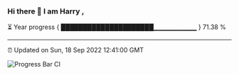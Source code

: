 ### Hi there 👋 I am Harry , 

⏳ Year progress { █████████████████████▁▁▁▁▁▁▁▁▁ } 71.38 %

---

⏰ Updated on Sun, 18 Sep 2022 12:41:00 GMT

![Progress Bar CI](https://github.com/duykhang68/duykhang68/workflows/Progress%20Bar%20CI/badge.svg)
